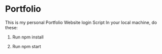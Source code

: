 # Portfolio
This is my personal Portfolio Website login Script
In your local machine, do these:
1. Run npm install

2. Run npm start
